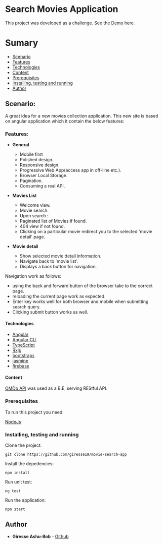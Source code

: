 # Search Movies Application

This project was developed as a challenge.
See the [Demo](https://ng8-search-movie-app.firebaseapp.com/movies) here.

# Sumary

- [Scenario](#scenario)
- [Features](#features)
- [Technologies](#technologies)
- [Content](#content)
- [Prerequisites](#prerequisites)
- [Installing, testing and running](#installing-testing-and-running)
- [Author](#author)

## Scenario:

A great idea for a new movies collection application. This new site is based on angular application which it contain the below features:

### Features:

- **General**
  - Mobile first
  - Polished design.
  - Responsive design.
  - Progressive Web App(access app in off-line etc.).
  - Browser Local Storage.
  - Pagination.
  - Consuming a real API.  

- **Movies List**
  - Welcome view.
  - Movie search
  - Upon search : 
  - Paginated list of Movies if found.
  - 404  view if not found.
  - Clicking on a particular movie redirect you to the selected &#39;movie detail&#39; page.

- **Movie detail**
  - Show selected movie detail information.
  - Navigate back to &#39;movie list&#39;.
  - Displays a back button for navigation.

Navigation work as follows:
  * using the back and forward button of the browser take to the correct page.
  * reloading the current page work as expected.
  * Enter key  works well for both browser and mobile when submitting search query.
  * Clicking submit button works as well.
  


#### Technologies

- [Angular](https://angular.io/)
- [Angular CLI](https://cli.angular.io/)
- [TypeScript](https://www.typescriptlang.org/)
- [Rxjs](https://github.com/ReactiveX/rxjs)
- [bootstraps](https://github.com/twbs/bootstrap)
- [jasmine](https://github.com/jasmine/jasmine)
- [firebase](https://github.com/firebase/)


#### Content

[OMDb API](http://www.omdbapi.com/#top) was used as a B.E, serving REStful API.

### Prerequisites

To run this project you need:

[NodeJs](https://nodejs.org/en/download/)

### Installing, testing and running

Clone the project:

```
git clone https://github.com/giresse19/movie-search-app
```

Install the depedencies:

```
npm install
```

Run unit test:

```
ng test
```

Run the application:

```
npm start
```

## Author

* **Giresse Ashu-Bob** - [Github](https://github.com/giresse19)
